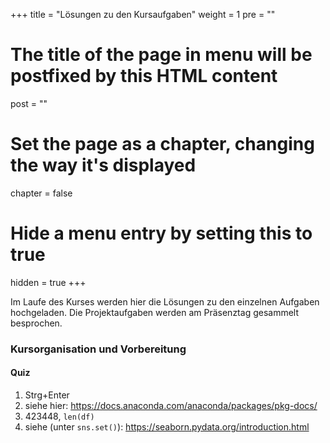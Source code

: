 +++
title = "Lösungen zu den Kursaufgaben"
weight = 1
pre = ""
# The title of the page in menu will be postfixed by this HTML content
post = ""
# Set the page as a chapter, changing the way it's displayed
chapter = false
# Hide a menu entry by setting this to true
hidden = true
+++

Im Laufe des Kurses werden hier die Lösungen zu den einzelnen Aufgaben hochgeladen. Die Projektaufgaben werden am Präsenztag gesammelt besprochen.



### Kursorganisation und Vorbereitung

#### Quiz

1. Strg+Enter
2. siehe hier: https://docs.anaconda.com/anaconda/packages/pkg-docs/
3. 423448, `len(df)`
4. siehe (unter `sns.set()`): https://seaborn.pydata.org/introduction.html

<!--


### Grundlagen

#### Grundbegriffe

- Wie viele Merkmale besitzt der Datensatz? 15.
- Wie groß ist die Stichprobengröße des Datensatzes? 423448.
- Wer oder was sind die Merkmalsträger? Bibliothekskunden der SF Public Library.
- Von wann bis wann wurden die Daten erhoben? Das Bibliothekssystem wurde 2003 installiert. Die Daten reichen bis 2016.
- Wie lässt sich die Grundgesamtheit beschreiben? Handelt es sich um eine Vollerhebung? Grundgesamtheit sind alle Bibliothekskunden der San Francisco Library. Wahrscheinlich handelt es sich um eine Vollerhebung. Es lässt sich diskutieren, ob die Grundgesamtheit größer gefasst werden kann (z.B. alle Kunden von Bibliotheken in den USA oder alle Kunden von öffentlichen Bibliotheken). Sind die Daten repräsentativ für diese Grundgesamtheiten?
- Welche Merkmale sind stetig? Welche diskret?
  - Die Variablen `Total Checkouts` und `Total Renewals` sind stetig, alle anderen diskret.
- Welchem Skalenniveau entsprechen die einzelnen Merkmale (Nominal-, Ordinal- oder Metrische Skala)?
  - Metrisch: `Total Checkouts`, `Total Renewals`, `Circulation Active Year`, `Year Patron registered`
  - Ordinal: `Age Range`
  - Nominal: Der Rest
- Enthält der Datensatz fehlende Werte?
  - Ja, z.B. `Age Range`
- Handelt es sich um Querschnitts-, Längsschnitss- oder Paneldaten?
  - Querschnittsdaten

#### Series und DataFrames

- `month`: nominal (oder ordinal, wenn z.B. Dez > Jan gilt.), diskret, `object`
- `temp`: metrisch, stetig, `int`
- `below_zero`: nominal, diskret, `boolean`

#### Datenrundreise

{{%attachments title="Lösungen" pattern="solutions_datenrundreise" /%}}

#### Exkurs: Einlesen von Daten

- In Linux kann z.B. mit dem `free` Kommando der freie Speicherplatz ermittelt werden. Bei 16 Gigabyte Arbeitsspeicher werden ca. 3 Gigabyte vom System verbraucht.
- 12 Gigabyte sind 12 000 000 000 Bytes. Somit können theoretisch 1 500 000 000 Zahlen vom Typ `int64` eingelesen werden.
- Eine Tabelle mit 100 Variablen kann somit 120 Millionen Beobachtungen enthalten.
- Der Library Datensatz verbraucht ca. 220 Megabyte im Arbeitsspeicher (`df.info(memory_usage='deep')`).


#### Spalten und Zeilen

{{%attachments title="Lösungen" pattern="solutions_selection" /%}}

#### Fehlende Werte

- `None` ist ein spezieller Datentyp in Python der fehlende Objekte oder Variablen bezeichnet.
-  `5` ist eine ganzzahlige Zahl vom Typ `int`
- `True` ist eine binäre Zahl vom Typ `boolean`
- Die entsprechenden Ausdrücke in `""` repräsentieren jeweils einen **Text** vom Typ `str` (oder `object` in pandas)

{{%attachments title="Weitere Lösungen" pattern="solutions_na" /%}}

#### Quiz

- https://pandas.pydata.org/pandas-docs/stable/reference/api/pandas.read_excel.html
- `len(df)` oder `df.shape[0]`
- `df['Age Range'].isna().sum()`
- `len(df[(df['Age Range'] == '60 to 64 years') & (df['Circulation Active Year'] == '2016')])`


### Deskriptive Statistik und Visualisierungen

#### Häufigkeiten

{{%attachments title="Lösungen" pattern="solutions_frequency" /%}}



#### Lagemaße

Der Median ist robust gegenüber Ausreißern, da er nicht auf den absoluten sondern nur auf der relativen Reihung der Beobachtungen basiert. Wird beispielsweise der größte Wert einer Messreihe um den Faktor 1000 tausend vergrößert, so ändert sicht der Median nicht.

Der Mittelwert hingegen basiert auf den absoluten Werten. Da die Variable `Total Checkouts` einige wenige sehr große Ausreißer enthält, ist der Mittelwert hier viel größer.

#### Streuungsmaße

{{%attachments title="Lösungen" pattern="solutions_variance" /%}}


#### Symmetrie und Schiefe

Von oben links nach unten rechts:

- Bimodal, Symmetrisch
- Unimodal, Linksschief/ Rechtssteil
- Unimodal, Linksschief/ Rechtssteil
- Unimodal, Rechtsschief/ Linkssteil
- Kein Modus, Symmetrisch, Gleichverteilung
- Unimodal, Linksschief/ Rechtssteil
- Unimodal, Rechtsschief/ Linkssteil
- Unimodal, Rechtsschief/ Linkssteil
- Unimodal, Symmetrisch

#### Symmetrie: Fallstudie

{{%attachments title="Lösungen" pattern="solutions_case_study" /%}}

#### Korrelation: Anscombe-Quartett

{{%attachments title="Lösungen" pattern="solutions_anscombe" /%}}

#### Fox News

Die Balkendiagramme beginnen nicht im Nullpunkt. Somit werden die relativen Unterschiede viel größer dargestellt, als sie in Wahrheit sind.

#### Quiz

- rechtsschief
- `df['Provided Email Address'][df['Age Range'] == '0 to 9 years'].sum()`
- `df['Total Checkouts'].quantile(0.60)`
- `df['Age Range'].mode()`
- `df['Total Renewals'].quantile([0.25, 0.75]).diff()`


### Inferenzstatistik

{{%attachments title="Lösungen" pattern="solutions_inference" /%}}


{{%attachments title="Alle Lösungen" pattern="solutions" /%}}








-->
